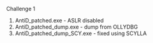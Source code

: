 Challenge 1
1) AntiD_patched.exe - ASLR disabled
2) AntiD_patched_dump.exe	- dump from OLLYDBG
3) AntiD_patched_dump_SCY.exe - fixed using SCYLLA
